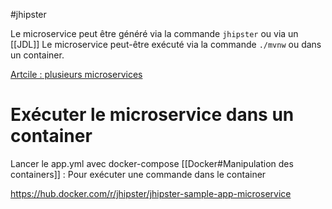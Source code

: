 #jhipster 

Le microservice peut être généré via la commande `jhipster` ou via un [[JDL]]
Le microservice peut-être exécuté via la commande `./mvnw` ou dans un container.

[Artcile : plusieurs microservices](http://stytex.de/blog/2016/03/25/jhipster3-microservice-tutorial/)
# Exécuter le microservice dans un container

Lancer le app.yml avec docker-compose
[[Docker#Manipulation des containers]] : Pour exécuter une commande dans le container


https://hub.docker.com/r/jhipster/jhipster-sample-app-microservice

